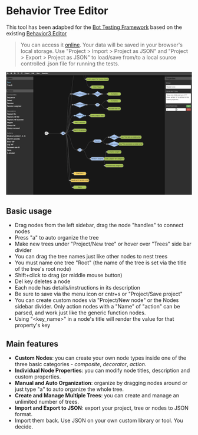 # Behavior Tree Editor

This tool has been adapbed for the [Bot Testing
Framework](https://git.corp.adobe.com/pages/BotTestingFramework/bot_army/readme.html)
based on the existing [Behavior3
Editor](https://github.com/behavior3/behavior3editor/)

> You can access it
[online](https://git.corp.adobe.com/pages/BotTestingFramework/behavior_tree_editor/#/dash/home).
> Your data will be saved in your browser's local storage. Use "Project > Import > Project as JSON" and "Project > Export > Project as JSON" to load/save from/to a local source controlled .json file for running the tests.

![interface preview](preview.png)

## Basic usage

- Drag nodes from the left sidebar, drag the node "handles" to connect nodes
- Press "a" to auto organize the tree
- Make new trees under "Project/New tree" or hover over "Trees" side bar divider
- You can drag the tree names just like other nodes to nest trees
- You must name one tree "Root" (the name of the tree is set via the title of the tree's root node)
- Shift+click to drag (or middle mouse button)
- Del key deletes a node
- Each node has details/instructions in its description
- Be sure to save via the menu icon or cntr+s or "Project/Save project"
- You can create custom nodes via "Project/New node" or the Nodes sidebar divider.  Only action nodes with a "Name" of "action" can be parsed, and work just like the generic function nodes.
- Using "<key_name>" in a node's title will render the value for that property's key

## Main features

- **Custom Nodes**: you can create your own node types inside one of the three basic categories - *composite*, *decorator*, *action*.
- **Individual Node Properties**: you can modify node titles, description and custom properties.
- **Manual and Auto Organization**: organize by dragging nodes around or just type "a" to auto organize the whole tree.
- **Create and Manage Multiple Trees**: you can create and manage an unlimited number of trees.
- **Import and Export to JSON**: export your project, tree or nodes to JSON format.
- Import them back. Use JSON on your own custom library or tool. You decide.


